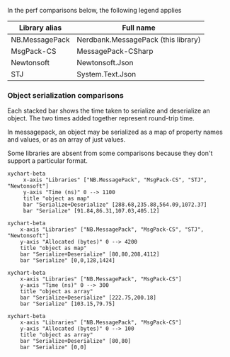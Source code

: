 In the perf comparisons below, the following legend applies

Library alias | Full name
--- | ---
NB.MessagePack | Nerdbank.MessagePack (this library)
MsgPack-CS | MessagePack-CSharp
Newtonsoft | Newtonsoft.Json
STJ | System.Text.Json

### Object serialization comparisons

Each stacked bar shows the time taken to serialize and deserialize an object.
The two times added together represent round-trip time.

In messagepack, an object may be serialized as a map of property names and values, or as an array of just values.

Some libraries are absent from some comparisons because they don't support a particular format.

```mermaid
xychart-beta
     x-axis "Libraries" ["NB.MessagePack", "MsgPack-CS", "STJ", "Newtonsoft"]
     y-axis "Time (ns)" 0 --> 1100
     title "object as map"
     bar "Serialize+Deserialize" [288.68,235.88,564.09,1072.37]
     bar "Serialize" [91.84,86.31,107.03,405.12]
 ```
 ```mermaid
xychart-beta
     x-axis "Libraries" ["NB.MessagePack", "MsgPack-CS", "STJ", "Newtonsoft"]
     y-axis "Allocated (bytes)" 0 --> 4200
     title "object as map"
     bar "Serialize+Deserialize" [80,80,208,4112]
     bar "Serialize" [0,0,128,1424]
 ```
 ```mermaid
xychart-beta
     x-axis "Libraries" ["NB.MessagePack", "MsgPack-CS"]
     y-axis "Time (ns)" 0 --> 300
     title "object as array"
     bar "Serialize+Deserialize" [222.75,200.18]
     bar "Serialize" [103.15,79.75]
 ```
 ```mermaid
xychart-beta
     x-axis "Libraries" ["NB.MessagePack", "MsgPack-CS"]
     y-axis "Allocated (bytes)" 0 --> 100
     title "object as array"
     bar "Serialize+Deserialize" [80,80]
     bar "Serialize" [0,0]
 ```


